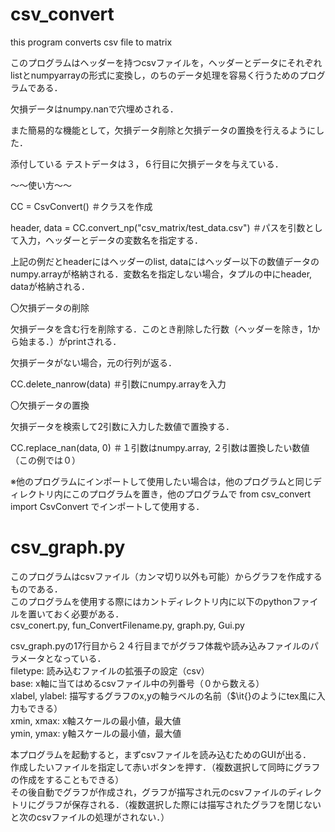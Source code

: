 # csv_convert
 this program converts csv file to matrix 

このプログラムはヘッダーを持つcsvファイルを，ヘッダーとデータにそれぞれlistとnumpyarrayの形式に変換し，のちのデータ処理を容易く行うためのプログラムである．

欠損データはnumpy.nanで穴埋めされる．

また簡易的な機能として，欠損データ削除と欠損データの置換を行えるようにした．

添付している テストデータは３，６行目に欠損データを与えている．


～～使い方～～

CC = CsvConvert()                                         ＃クラスを作成

header, data = CC.convert_np("csv_matrix/test_data.csv")  ＃パスを引数として入力，ヘッダーとデータの変数名を指定する．


上記の例だとheaderにはヘッダーのlist, dataにはヘッダー以下の数値データのnumpy.arrayが格納される．変数名を指定しない場合，タプルの中にheader, dataが格納される．


〇欠損データの削除

欠損データを含む行を削除する．このとき削除した行数（ヘッダーを除き，1から始まる．）がprintされる．

欠損データがない場合，元の行列が返る．

CC.delete_nanrow(data)  ＃引数にnumpy.arrayを入力


〇欠損データの置換

欠損データを検索して2引数に入力した数値で置換する．

CC.replace_nan(data, 0)  ＃１引数はnumpy.array, ２引数は置換したい数値（この例では０）


※他のプログラムにインポートして使用したい場合は，他のプログラムと同じディレクトリ内にこのプログラムを置き，他のプログラムで
from csv_convert import CsvConvert
でインポートして使用する．


# csv_graph.py  
このプログラムはcsvファイル（カンマ切り以外も可能）からグラフを作成するものである．  
このプログラムを使用する際にはカントディレクトリ内に以下のpythonファイルを置いておく必要がある．  
csv_conert.py, fun_ConvertFilename.py, graph.py, Gui.py   
 
csv_graph.pyの17行目から２４行目までがグラフ体裁や読み込みファイルのパラメータとなっている．    
    filetype: 読み込むファイルの拡張子の設定（csv）  
    base: x軸に当てはめるcsvファイル中の列番号（０から数える）  
    xlabel, ylabel: 描写するグラフのx,yの軸ラベルの名前（$\it{}のようにtex風に入力もできる）  
    xmin, xmax: x軸スケールの最小値，最大値  
    ymin, ymax: y軸スケールの最小値，最大値  

本プログラムを起動すると，まずcsvファイルを読み込むためのGUIが出る．  
作成したいファイルを指定して赤いボタンを押す．（複数選択して同時にグラフの作成をすることもできる）  
その後自動でグラフが作成され，グラフが描写され元のcsvファイルのディレクトリにグラフが保存される．（複数選択した際には描写されたグラフを閉じないと次のcsvファイルの処理がされない．）